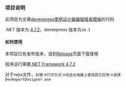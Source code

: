 ### 项目说明

此项目为文章[devexpress使用设计器编辑报表模板](https://blog.wangshuai.app/2021/04/16/devexpress%E4%BD%BF%E7%94%A8%E8%AE%BE%E8%AE%A1%E5%99%A8%E7%BC%96%E8%BE%91%E6%8A%A5%E8%A1%A8%E6%A8%A1%E6%9D%BF/)的代码

.NET 版本为 [4.7.2](https://dotnet.microsoft.com/download/dotnet-framework/net472)，devexpress 版本为`18.1`

#### 如何使用

本项目已有发布版本，请到[Release](https://github.com/wangshuai-007/BlogsSample/releases/tag/DevReportDesigner_v18.1.4.0)页面下载使用

程序运行需要[.NET Framework 4.7.2](https://dotnet.microsoft.com/download/dotnet-framework/net472)

对于repx文件，`右键`→`打开方式`→`在这台电脑上查找其它应用`→`选择DevReportDesigner.exe`


